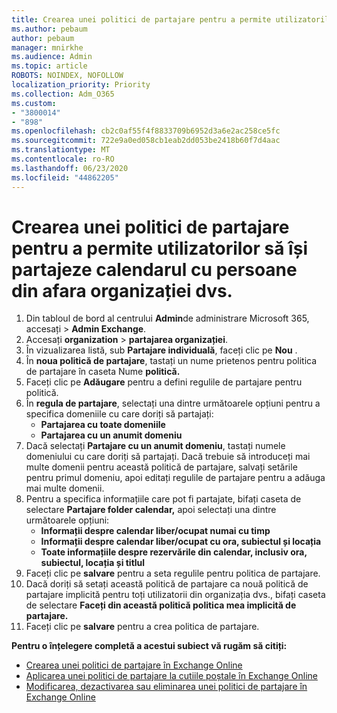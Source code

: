 ```yaml
---
title: Crearea unei politici de partajare pentru a permite utilizatorilor să își partajeze calendarul cu persoane din afara organizației dvs.
ms.author: pebaum
author: pebaum
manager: mnirkhe
ms.audience: Admin
ms.topic: article
ROBOTS: NOINDEX, NOFOLLOW
localization_priority: Priority
ms.collection: Adm_O365
ms.custom:
- "3800014"
- "898"
ms.openlocfilehash: cb2c0af55f4f8833709b6952d3a6e2ac258ce5fc
ms.sourcegitcommit: 722e9a0ed058cb1eab2dd053be2418b60f7d4aac
ms.translationtype: MT
ms.contentlocale: ro-RO
ms.lasthandoff: 06/23/2020
ms.locfileid: "44862205"
---
```

# <a name="create-a-sharing-policy-to-allow-your-users-to-share-their-calendar-with-people-outside-your-organization"></a>Crearea unei politici de partajare pentru a permite utilizatorilor să își partajeze calendarul cu persoane din afara organizației dvs.

1. Din tabloul de bord al centrului **Admin**de administrare Microsoft 365, accesați  >  **Admin Exchange**.
2. Accesați **organization**  >  **partajarea organizației**.
3. În vizualizarea listă, sub **Partajare individuală**, faceți clic pe **Nou** .
4. În **noua politică de partajare**, tastați un nume prietenos pentru politica de partajare în caseta Nume **politică.**
5. Faceți clic pe **Adăugare** pentru a defini regulile de partajare pentru politică.
6. În **regula de partajare**, selectați una dintre următoarele opțiuni pentru a specifica domeniile cu care doriți să partajați:
    - **Partajarea cu toate domeniile**
    - **Partajarea cu un anumit domeniu**
8. Dacă selectați **Partajare cu un anumit domeniu**, tastați numele domeniului cu care doriți să partajați. Dacă trebuie să introduceți mai multe domenii pentru această politică de partajare, salvați setările pentru primul domeniu, apoi editați regulile de partajare pentru a adăuga mai multe domenii.
9. Pentru a specifica informațiile care pot fi partajate, bifați caseta de selectare **Partajare folder calendar,** apoi selectați una dintre următoarele opțiuni:
    - **Informații despre calendar liber/ocupat numai cu timp**
    - **Informații despre calendar liber/ocupat cu ora, subiectul și locația**
    - **Toate informațiile despre rezervările din calendar, inclusiv ora, subiectul, locația și titlul**
11. Faceți clic pe **salvare** pentru a seta regulile pentru politica de partajare.
12. Dacă doriți să setați această politică de partajare ca nouă politică de partajare implicită pentru toți utilizatorii din organizația dvs., bifați caseta de selectare **Faceți din această politică politica mea implicită de partajare.**
13. Faceți clic pe **salvare** pentru a crea politica de partajare.  

**Pentru o înțelegere completă a acestui subiect vă rugăm să citiți:**

- [Crearea unei politici de partajare în Exchange Online](https://docs.microsoft.com/exchange/sharing/sharing-policies/create-a-sharing-policy)
- [Aplicarea unei politici de partajare la cutiile poștale în Exchange Online](https://docs.microsoft.com/exchange/sharing/sharing-policies/apply-a-sharing-policy)
- [Modificarea, dezactivarea sau eliminarea unei politici de partajare în Exchange Online](https://docs.microsoft.com/exchange/sharing/sharing-policies/modify-a-sharing-policy)